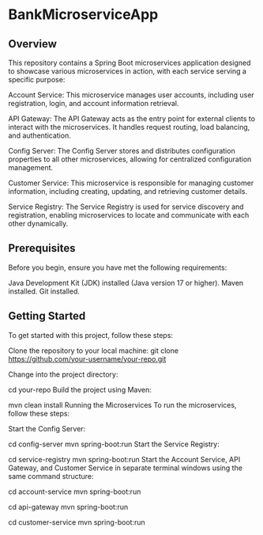 # BankMicroserviceApp
## Overview
This repository contains a Spring Boot microservices application designed to showcase various microservices in action, with each service serving a specific purpose:

Account Service: This microservice manages user accounts, including user registration, login, and account information retrieval.

API Gateway: The API Gateway acts as the entry point for external clients to interact with the microservices. It handles request routing, load balancing, and authentication.

Config Server: The Config Server stores and distributes configuration properties to all other microservices, allowing for centralized configuration management.

Customer Service: This microservice is responsible for managing customer information, including creating, updating, and retrieving customer details.

Service Registry: The Service Registry is used for service discovery and registration, enabling microservices to locate and communicate with each other dynamically.

## Prerequisites
Before you begin, ensure you have met the following requirements:

Java Development Kit (JDK) installed (Java version 17 or higher).
Maven installed.
Git installed.

## Getting Started

To get started with this project, follow these steps:

Clone the repository to your local machine:
git clone https://github.com/your-username/your-repo.git

Change into the project directory:

cd your-repo
Build the project using Maven:


mvn clean install
Running the Microservices
To run the microservices, follow these steps:

Start the Config Server:


cd config-server
mvn spring-boot:run
Start the Service Registry:


cd service-registry
mvn spring-boot:run
Start the Account Service, API Gateway, and Customer Service in separate terminal windows using the same command structure:

cd account-service
mvn spring-boot:run

cd api-gateway
mvn spring-boot:run

cd customer-service
mvn spring-boot:run
